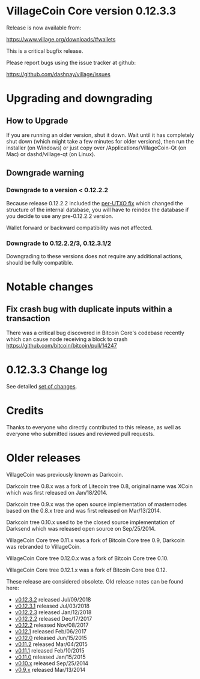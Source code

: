 VillageCoin Core version 0.12.3.3
==========================

Release is now available from:

  <https://www.village.org/downloads/#wallets>

This is a critical bugfix release.

Please report bugs using the issue tracker at github:

  <https://github.com/dashpay/village/issues>


Upgrading and downgrading
=========================

How to Upgrade
--------------

If you are running an older version, shut it down. Wait until it has completely
shut down (which might take a few minutes for older versions), then run the
installer (on Windows) or just copy over /Applications/VillageCoin-Qt (on Mac) or
dashd/village-qt (on Linux).

Downgrade warning
-----------------

### Downgrade to a version < 0.12.2.2

Because release 0.12.2.2 included the [per-UTXO fix](release-notes/village/release-notes-0.12.2.2.md#per-utxo-fix)
which changed the structure of the internal database, you will have to reindex
the database if you decide to use any pre-0.12.2.2 version.

Wallet forward or backward compatibility was not affected.

### Downgrade to 0.12.2.2/3, 0.12.3.1/2

Downgrading to these versions does not require any additional actions, should be
fully compatible.


Notable changes
===============

Fix crash bug with duplicate inputs within a transaction
--------------------------------------------------------

There was a critical bug discovered in Bitcoin Core's codebase recently which
can cause node receiving a block to crash https://github.com/bitcoin/bitcoin/pull/14247

0.12.3.3 Change log
===================

See detailed [set of changes](https://github.com/dashpay/village/compare/v0.12.3.2...dashpay:v0.12.3.3).

Credits
=======

Thanks to everyone who directly contributed to this release,
as well as everyone who submitted issues and reviewed pull requests.


Older releases
==============

VillageCoin was previously known as Darkcoin.

Darkcoin tree 0.8.x was a fork of Litecoin tree 0.8, original name was XCoin
which was first released on Jan/18/2014.

Darkcoin tree 0.9.x was the open source implementation of masternodes based on
the 0.8.x tree and was first released on Mar/13/2014.

Darkcoin tree 0.10.x used to be the closed source implementation of Darksend
which was released open source on Sep/25/2014.

VillageCoin Core tree 0.11.x was a fork of Bitcoin Core tree 0.9,
Darkcoin was rebranded to VillageCoin.

VillageCoin Core tree 0.12.0.x was a fork of Bitcoin Core tree 0.10.

VillageCoin Core tree 0.12.1.x was a fork of Bitcoin Core tree 0.12.

These release are considered obsolete. Old release notes can be found here:

- [v0.12.3.2](https://github.com/dashpay/village/blob/master/doc/release-notes/village/release-notes-0.12.3.2.md) released Jul/09/2018
- [v0.12.3.1](https://github.com/dashpay/village/blob/master/doc/release-notes/village/release-notes-0.12.3.1.md) released Jul/03/2018
- [v0.12.2.3](https://github.com/dashpay/village/blob/master/doc/release-notes/village/release-notes-0.12.2.3.md) released Jan/12/2018
- [v0.12.2.2](https://github.com/dashpay/village/blob/master/doc/release-notes/village/release-notes-0.12.2.2.md) released Dec/17/2017
- [v0.12.2](https://github.com/dashpay/village/blob/master/doc/release-notes/village/release-notes-0.12.2.md) released Nov/08/2017
- [v0.12.1](https://github.com/dashpay/village/blob/master/doc/release-notes/village/release-notes-0.12.1.md) released Feb/06/2017
- [v0.12.0](https://github.com/dashpay/village/blob/master/doc/release-notes/village/release-notes-0.12.0.md) released Jun/15/2015
- [v0.11.2](https://github.com/dashpay/village/blob/master/doc/release-notes/village/release-notes-0.11.2.md) released Mar/04/2015
- [v0.11.1](https://github.com/dashpay/village/blob/master/doc/release-notes/village/release-notes-0.11.1.md) released Feb/10/2015
- [v0.11.0](https://github.com/dashpay/village/blob/master/doc/release-notes/village/release-notes-0.11.0.md) released Jan/15/2015
- [v0.10.x](https://github.com/dashpay/village/blob/master/doc/release-notes/village/release-notes-0.10.0.md) released Sep/25/2014
- [v0.9.x](https://github.com/dashpay/village/blob/master/doc/release-notes/village/release-notes-0.9.0.md) released Mar/13/2014

